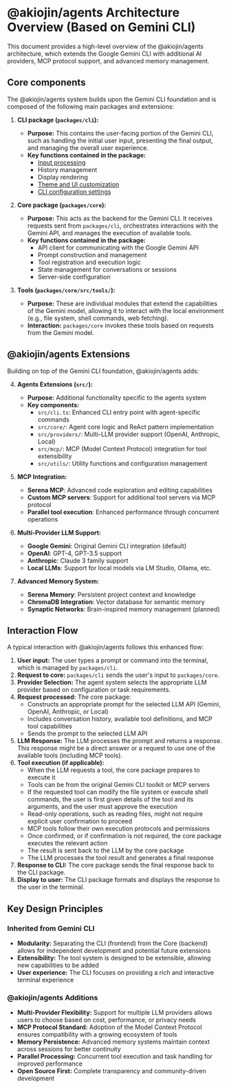 # @akiojin/agents Architecture Overview (Based on Gemini CLI)

This document provides a high-level overview of the @akiojin/agents architecture, which extends the Google Gemini CLI with additional AI providers, MCP protocol support, and advanced memory management.

## Core components

The @akiojin/agents system builds upon the Gemini CLI foundation and is composed of the following main packages and extensions:

1.  **CLI package (`packages/cli`):**
    - **Purpose:** This contains the user-facing portion of the Gemini CLI, such as handling the initial user input, presenting the final output, and managing the overall user experience.
    - **Key functions contained in the package:**
      - [Input processing](./cli/commands.md)
      - History management
      - Display rendering
      - [Theme and UI customization](./cli/themes.md)
      - [CLI configuration settings](./cli/configuration.md)

2.  **Core package (`packages/core`):**
    - **Purpose:** This acts as the backend for the Gemini CLI. It receives requests sent from `packages/cli`, orchestrates interactions with the Gemini API, and manages the execution of available tools.
    - **Key functions contained in the package:**
      - API client for communicating with the Google Gemini API
      - Prompt construction and management
      - Tool registration and execution logic
      - State management for conversations or sessions
      - Server-side configuration

3.  **Tools (`packages/core/src/tools/`):**
    - **Purpose:** These are individual modules that extend the capabilities of the Gemini model, allowing it to interact with the local environment (e.g., file system, shell commands, web fetching).
    - **Interaction:** `packages/core` invokes these tools based on requests from the Gemini model.

## @akiojin/agents Extensions

Building on top of the Gemini CLI foundation, @akiojin/agents adds:

4.  **Agents Extensions (`src/`):**
    - **Purpose:** Additional functionality specific to the agents system
    - **Key components:**
      - `src/cli.ts`: Enhanced CLI entry point with agent-specific commands
      - `src/core/`: Agent core logic and ReAct pattern implementation
      - `src/providers/`: Multi-LLM provider support (OpenAI, Anthropic, Local)
      - `src/mcp/`: MCP (Model Context Protocol) integration for tool extensibility
      - `src/utils/`: Utility functions and configuration management

5.  **MCP Integration:**
    - **Serena MCP**: Advanced code exploration and editing capabilities
    - **Custom MCP servers**: Support for additional tool servers via MCP protocol
    - **Parallel tool execution**: Enhanced performance through concurrent operations

6.  **Multi-Provider LLM Support:**
    - **Google Gemini**: Original Gemini CLI integration (default)
    - **OpenAI**: GPT-4, GPT-3.5 support
    - **Anthropic**: Claude 3 family support
    - **Local LLMs**: Support for local models via LM Studio, Ollama, etc.

7.  **Advanced Memory System:**
    - **Serena Memory**: Persistent project context and knowledge
    - **ChromaDB Integration**: Vector database for semantic memory
    - **Synaptic Networks**: Brain-inspired memory management (planned)

## Interaction Flow

A typical interaction with @akiojin/agents follows this enhanced flow:

1.  **User input:** The user types a prompt or command into the terminal, which is managed by `packages/cli`.
2.  **Request to core:** `packages/cli` sends the user's input to `packages/core`.
3.  **Provider Selection:** The agent system selects the appropriate LLM provider based on configuration or task requirements.
4.  **Request processed:** The core package:
    - Constructs an appropriate prompt for the selected LLM API (Gemini, OpenAI, Anthropic, or Local)
    - Includes conversation history, available tool definitions, and MCP tool capabilities
    - Sends the prompt to the selected LLM API
5.  **LLM Response:** The LLM processes the prompt and returns a response. This response might be a direct answer or a request to use one of the available tools (including MCP tools).
6.  **Tool execution (if applicable):**
    - When the LLM requests a tool, the core package prepares to execute it
    - Tools can be from the original Gemini CLI toolkit or MCP servers
    - If the requested tool can modify the file system or execute shell commands, the user is first given details of the tool and its arguments, and the user must approve the execution
    - Read-only operations, such as reading files, might not require explicit user confirmation to proceed
    - MCP tools follow their own execution protocols and permissions
    - Once confirmed, or if confirmation is not required, the core package executes the relevant action
    - The result is sent back to the LLM by the core package
    - The LLM processes the tool result and generates a final response
7.  **Response to CLI:** The core package sends the final response back to the CLI package.
8.  **Display to user:** The CLI package formats and displays the response to the user in the terminal.

## Key Design Principles

### Inherited from Gemini CLI
- **Modularity:** Separating the CLI (frontend) from the Core (backend) allows for independent development and potential future extensions
- **Extensibility:** The tool system is designed to be extensible, allowing new capabilities to be added
- **User experience:** The CLI focuses on providing a rich and interactive terminal experience

### @akiojin/agents Additions
- **Multi-Provider Flexibility:** Support for multiple LLM providers allows users to choose based on cost, performance, or privacy needs
- **MCP Protocol Standard:** Adoption of the Model Context Protocol ensures compatibility with a growing ecosystem of tools
- **Memory Persistence:** Advanced memory systems maintain context across sessions for better continuity
- **Parallel Processing:** Concurrent tool execution and task handling for improved performance
- **Open Source First:** Complete transparency and community-driven development
